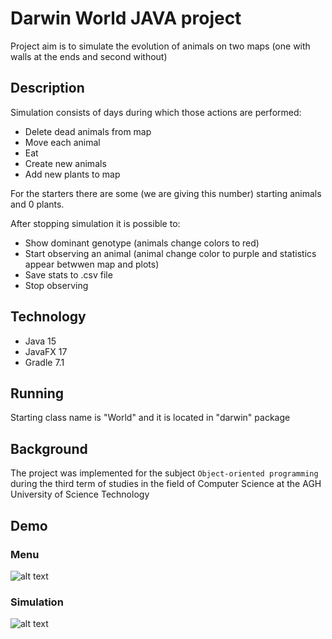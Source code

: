 # Darwin World JAVA project
Project aim is to simulate the evolution of animals on two maps (one with walls at the ends and second without)

## Description
Simulation consists of days during which those actions are performed:
* Delete dead animals from map
* Move each animal
* Eat 
* Create new animals 
* Add new plants to map

For the starters there are some (we are giving this number) starting animals and 0 plants.

After stopping simulation it is possible to:
- Show dominant genotype (animals change colors to red)
- Start observing an animal (animal change color to purple and statistics appear betwwen map and plots)
- Save stats to .csv file
- Stop observing

## Technology
* Java 15
* JavaFX 17
* Gradle 7.1

## Running
Starting class name is "World" and it is located in "darwin" package

## Background
The project was implemented for the subject `Object-oriented programming` during the third term of studies in the field of Computer Science at the AGH University of Science Technology

## Demo
### Menu 
![alt text](https://github.com/pgorgolew/Darwin-World/blob/main/menu.png)

### Simulation
![alt text](https://github.com/pgorgolew/Darwin-World/blob/main/simulation.png)




